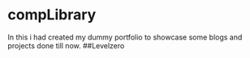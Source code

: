 # compLibrary
In this i had created my dummy portfolio to showcase some blogs and projects done till now.
##Levelzero
